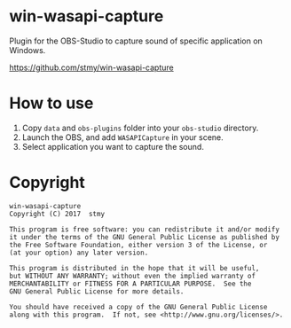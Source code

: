 # win-wasapi-capture

Plugin for the OBS-Studio to capture sound of specific application on Windows.

<https://github.com/stmy/win-wasapi-capture>

# How to use

1. Copy `data` and `obs-plugins` folder into your `obs-studio` directory.
2. Launch the OBS, and add `WASAPICapture` in your scene.
3. Select application you want to capture the sound.

# Copyright

    win-wasapi-capture
    Copyright (C) 2017  stmy

    This program is free software: you can redistribute it and/or modify
    it under the terms of the GNU General Public License as published by
    the Free Software Foundation, either version 3 of the License, or
    (at your option) any later version.

    This program is distributed in the hope that it will be useful,
    but WITHOUT ANY WARRANTY; without even the implied warranty of
    MERCHANTABILITY or FITNESS FOR A PARTICULAR PURPOSE.  See the
    GNU General Public License for more details.

    You should have received a copy of the GNU General Public License
    along with this program.  If not, see <http://www.gnu.org/licenses/>.

